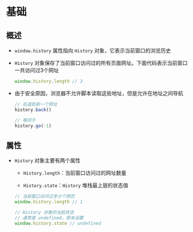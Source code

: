# 基础

## 概述

  - `window.history` 属性指向 `History` 对象，它表示当前窗口的浏览历史

  - `History` 对象保存了当前窗口访问过的所有页面网址。下面代码表示当前窗口一共访问过3个网址

    ```javascript
    window.history.length // 3
    ```

  - 由于安全原因，浏览器不允许脚本读取这些地址，但是允许在地址之间导航

    ```javascript
    // 后退到前一个网址
    history.back()

    // 等同于
    history.go(-1)
    ```

## 属性

  - `History` 对象主要有两个属性

      - `History.length`：当前窗口访问过的网址数量

      - `History.state`：`History` 堆栈最上层的状态值

    ```javascript
    // 当前窗口访问过多少个网页
    window.history.length // 1

    // History 对象的当前状态
    // 通常是 undefined，即未设置
    window.history.state // undefined
    ```
